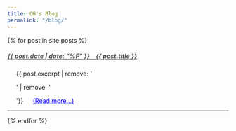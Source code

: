 ```yaml
---
title: CH's Blog
permalink: "/blog/"
---
```

<!-- style='font-weight: bold;' -->

{% for post in site.posts %}
<h5 style="font-weight: bold;">
    <a href="{{ post.url }}" style="color:#505050;">
        {{ post.date | date: "%F" }} &ensp; {{ post.title }}
    </a>
</h5>
<div style="margin-left: 20px">
    <p>
        {{ post.excerpt | remove: '<p>' | remove: '</p>'}} &emsp;
        <a href="{{ post.url }}" style="color:blue;">(Read more...)</a>
    </p>
</div>
<hr>
{% endfor %}


